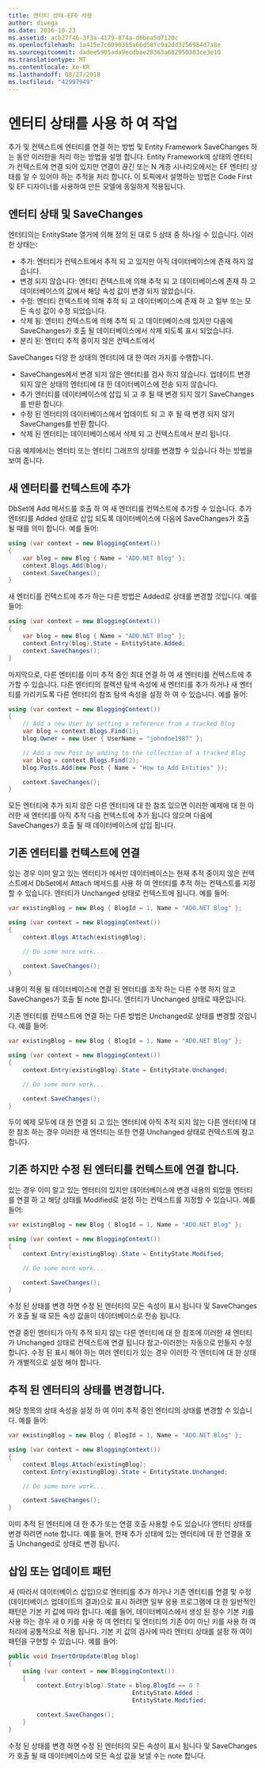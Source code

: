 ```yaml
---
title: 엔터티 상태-EF6 사용
author: divega
ms.date: 2016-10-23
ms.assetid: acb27f46-3f3a-4179-874a-d6bea5d7120c
ms.openlocfilehash: 1a415e7c6090365a66d58fc9a2dd3256984d7a8e
ms.sourcegitcommit: dadee5905ada9ecdbae28363a682950383ce3e10
ms.translationtype: MT
ms.contentlocale: ko-KR
ms.lasthandoff: 08/27/2018
ms.locfileid: "42997949"
---
```

# <a name="working-with-entity-states"></a>엔터티 상태를 사용 하 여 작업
추가 및 컨텍스트에 엔터티를 연결 하는 방법 및 Entity Framework SaveChanges 하는 동안 이러한을 처리 하는 방법을 설명 합니다.
Entity Framework에 상태의 엔터티가 컨텍스트에 연결 되어 있지만 연결이 끊긴 또는 N 계층 시나리오에서는 EF 엔터티 상태를 알 수 있어야 하는 추적을 처리 합니다.
이 토픽에서 설명하는 방법은 Code First 및 EF 디자이너를 사용하여 만든 모델에 동일하게 적용됩니다.  

## <a name="entity-states-and-savechanges"></a>엔터티 상태 및 SaveChanges

엔터티의는 EntityState 열거에 의해 정의 된 대로 5 상태 중 하나일 수 있습니다. 이러한 상태는:  

- 추가: 엔터티가 컨텍스트에서 추적 되 고 있지만 아직 데이터베이스에 존재 하지 않습니다.  
- 변경 되지 않습니다: 엔터티 컨텍스트에 의해 추적 되 고 데이터베이스에 존재 하 고 데이터베이스의 값에서 해당 속성 값이 변경 되지 않았습니다.  
- 수정: 엔터티 컨텍스트에 의해 추적 되 고 데이터베이스에 존재 하 고 일부 또는 모든 속성 값이 수정 되었습니다.  
- 삭제 됨: 엔터티 컨텍스트에 의해 추적 되 고 데이터베이스에 있지만 다음에 SaveChanges가 호출 될 데이터베이스에서 삭제 되도록 표시 되었습니다.  
- 분리 된: 엔터티 추적 중이지 않은 컨텍스트에서  

SaveChanges 다양 한 상태의 엔터티에 대 한 여러 가지를 수행합니다.  

- SaveChanges에서 변경 되지 않은 엔터티를 검사 하지 않습니다. 업데이트 변경 되지 않은 상태의 엔터티에 대 한 데이터베이스에 전송 되지 않습니다.  
- 추가 엔터티를 데이터베이스에 삽입 되 고 후 될 때 변경 되지 않기 SaveChanges를 반환 합니다.  
- 수정 된 엔터티의 데이터베이스에서 업데이트 되 고 후 될 때 변경 되지 않기 SaveChanges를 반환 합니다.  
- 삭제 된 엔터티는 데이터베이스에서 삭제 되 고 컨텍스트에서 분리 됩니다.  

다음 예제에서는 엔터티 또는 엔터티 그래프의 상태를 변경할 수 있습니다 하는 방법을 보여 줍니다.  

## <a name="adding-a-new-entity-to-the-context"></a>새 엔터티를 컨텍스트에 추가  

DbSet에 Add 메서드를 호출 하 여 새 엔터티를 컨텍스트에 추가할 수 있습니다.
추가 엔터티를 Added 상태로 삽입 되도록 데이터베이스에 다음에 SaveChanges가 호출 될 때를 의미 합니다.
예를 들어:  

``` csharp
using (var context = new BloggingContext())
{
    var blog = new Blog { Name = "ADO.NET Blog" };
    context.Blogs.Add(blog);
    context.SaveChanges();
}
```  

새 엔터티를 컨텍스트에 추가 하는 다른 방법은 Added로 상태를 변경할 것입니다. 예를 들어:  

``` csharp
using (var context = new BloggingContext())
{
    var blog = new Blog { Name = "ADO.NET Blog" };
    context.Entry(blog).State = EntityState.Added;
    context.SaveChanges();
}
```  

마지막으로, 다른 엔터티를 이미 추적 중인 최대 연결 하 여 새 엔터티를 컨텍스트에 추가할 수 있습니다.
다른 엔터티의 컬렉션 탐색 속성에 새 엔터티를 추가 하거나 새 엔터티를 가리키도록 다른 엔터티의 참조 탐색 속성을 설정 하 여 수 있습니다. 예를 들어:  

``` csharp
using (var context = new BloggingContext())
{
    // Add a new User by setting a reference from a tracked Blog
    var blog = context.Blogs.Find(1);
    blog.Owner = new User { UserName = "johndoe1987" };

    // Add a new Post by adding to the collection of a tracked Blog
    var blog = context.Blogs.Find(2);
    blog.Posts.Add(new Post { Name = "How to Add Entities" });

    context.SaveChanges();
}
```  

모든 엔터티에 추가 되지 않은 다른 엔터티에 대 한 참조 있으면 이러한 예제에 대 한 이러한 새 엔터티를 아직 추적 다음 컨텍스트에 추가 됩니다 않으며 다음에 SaveChanges가 호출 될 때 데이터베이스에 삽입 됩니다.  

## <a name="attaching-an-existing-entity-to-the-context"></a>기존 엔터티를 컨텍스트에 연결  

있는 경우 이미 알고 있는 엔터티가 에서만 데이터베이스는 현재 추적 중이지 않은 컨텍스트에서 DbSet에서 Attach 메서드를 사용 하 여 엔터티를 추적 하는 컨텍스트를 지정할 수 있습니다. 엔터티가 Unchanged 상태로 컨텍스트에 됩니다. 예를 들어:  

``` csharp
var existingBlog = new Blog { BlogId = 1, Name = "ADO.NET Blog" };

using (var context = new BloggingContext())
{
    context.Blogs.Attach(existingBlog);

    // Do some more work...  

    context.SaveChanges();
}
```  

내용이 적용 될 데이터베이스에 연결 된 엔터티를 조작 하는 다른 수행 하지 않고 SaveChanges가 호출 될 note 합니다. 엔터티가 Unchanged 상태로 때문입니다.  

기존 엔터티를 컨텍스트에 연결 하는 다른 방법은 Unchanged로 상태를 변경할 것입니다. 예를 들어:  

``` csharp
var existingBlog = new Blog { BlogId = 1, Name = "ADO.NET Blog" };

using (var context = new BloggingContext())
{
    context.Entry(existingBlog).State = EntityState.Unchanged;

    // Do some more work...  

    context.SaveChanges();
}
```  

두이 예제 모두에 대 한 연결 되 고 있는 엔터티에 아직 추적 되지 않는 다른 엔터티에 대 한 참조 하는 경우 이러한 새 엔터티는 또한 연결 Unchanged 상태로 컨텍스트에 참고 합니다.  

## <a name="attaching-an-existing-but-modified-entity-to-the-context"></a>기존 하지만 수정 된 엔터티를 컨텍스트에 연결 합니다.  

있는 경우 이미 알고 있는 엔터티의 있지만 데이터베이스에 변경 내용의 되었을 엔터티를 연결 하 고 해당 상태를 Modified로 설정 하는 컨텍스트를 지정할 수 있습니다.
예를 들어:  

``` csharp
var existingBlog = new Blog { BlogId = 1, Name = "ADO.NET Blog" };

using (var context = new BloggingContext())
{
    context.Entry(existingBlog).State = EntityState.Modified;

    // Do some more work...  

    context.SaveChanges();
}
```  

수정 된 상태를 변경 하면 수정 된 엔터티의 모든 속성이 표시 됩니다 및 SaveChanges가 호출 될 때 모든 속성 값을이 데이터베이스로 전송 됩니다.  

연결 중인 엔터티가 아직 추적 되지 않는 다른 엔터티에 대 한 참조에 이러한 새 엔터티가 Unchanged 상태로 컨텍스트에 연결 됩니다 참고-이러한는 자동으로 만들지 수정 합니다.
수정 된 표시 해야 하는 여러 엔터티가 있는 경우 이러한 각 엔터티에 대 한 상태가 개별적으로 설정 해야 합니다.  

## <a name="changing-the-state-of-a-tracked-entity"></a>추적 된 엔터티의 상태를 변경합니다.  

해당 항목의 상태 속성을 설정 하 여 이미 추적 중인 엔터티의 상태를 변경할 수 있습니다. 예를 들어:  

``` csharp
var existingBlog = new Blog { BlogId = 1, Name = "ADO.NET Blog" };

using (var context = new BloggingContext())
{
    context.Blogs.Attach(existingBlog);
    context.Entry(existingBlog).State = EntityState.Unchanged;

    // Do some more work...  

    context.SaveChanges();
}
```  

이미 추적 된 엔터티에 대 한 추가 또는 연결 호출 사용할 수도 있습니다 엔터티 상태를 변경 하려면 note 합니다. 예를 들어, 현재 추가 상태에 있는 엔터티에 대 한 연결을 호출 Unchanged로 상태로 변경 됩니다.  

## <a name="insert-or-update-pattern"></a>삽입 또는 업데이트 패턴  

새 (따라서 데이터베이스 삽입)으로 엔터티를 추가 하거나 기존 엔터티를 연결 및 수정 (데이터베이스 업데이트의 결과)으로 표시 하려면 일부 응용 프로그램에 대 한 일반적인 패턴은 기본 키 값에 따라 합니다.
예를 들어, 데이터베이스에서 생성 된 정수 기본 키를 사용 하는 경우 새 0 키를 사용 하 여 엔터티 및 엔터티의 기존 0이 아닌 키를 사용 하 여 처리에 공통적으로 적용 됩니다.
기본 키 값의 검사에 따라 엔터티 상태를 설정 하 여이 패턴을 구현할 수 있습니다. 예를 들어:  

``` csharp
public void InsertOrUpdate(Blog blog)
{
    using (var context = new BloggingContext())
    {
        context.Entry(blog).State = blog.BlogId == 0 ?
                                   EntityState.Added :
                                   EntityState.Modified;

        context.SaveChanges();
    }
}
```  

수정 된 상태를 변경 하면 수정 된 엔터티의 모든 속성이 표시 됩니다 및 SaveChanges가 호출 될 때 데이터베이스에 모든 속성 값을 보낼 수는 note 합니다.  
